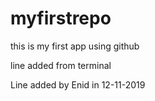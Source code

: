 # myfirstrepo

this is my first app using github

line added from terminal

Line added by Enid in 12-11-2019